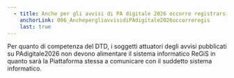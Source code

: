 ```yaml
---
  - title: Anche per gli avvisi di PA digitale 2026 occorre registrarsi ed effettuare la rendicontazione attraverso la piattaforma ReGiS?
    anchorLink: 006_AnchepergliavvisidiPAdigitale2026occorreregis
    last: true
---
```


Per quanto di competenza del DTD, i soggetti attuatori degli avvisi pubblicati su PAdigitale2026 non devono alimentare il sistema informatico ReGiS in quanto sarà la Piattaforma stessa a comunicare con il suddetto sistema informatico.